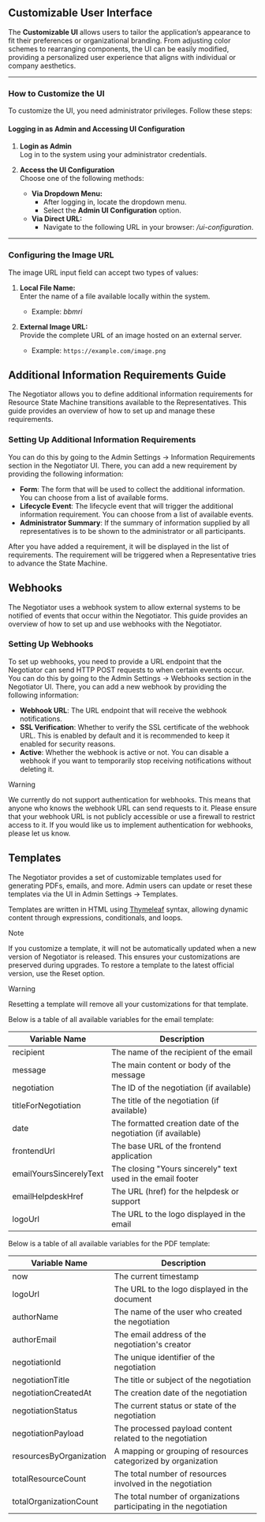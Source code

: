 ## Customizable User Interface

The **Customizable UI** allows users to tailor the application’s appearance to fit their preferences or organizational
branding. From adjusting color schemes to rearranging components, the UI can be easily modified, providing a
personalized user experience that aligns with individual or company aesthetics.

---

### How to Customize the UI

To customize the UI, you need administrator privileges. Follow these steps:

#### Logging in as Admin and Accessing UI Configuration

1. **Login as Admin**  
   Log in to the system using your administrator credentials.

2. **Access the UI Configuration**  
   Choose one of the following methods:
    - **Via Dropdown Menu:**
        * After logging in, locate the dropdown menu.
        * Select the **Admin UI Configuration** option.
    - **Via Direct URL:**
        * Navigate to the following URL in your browser: _/ui-configuration_.

---

### Configuring the Image URL

The image URL input field can accept two types of values:

1. **Local File Name:**  
   Enter the name of a file available locally within the system.
    * Example: _bbmri_

2. **External Image URL:**  
   Provide the complete URL of an image hosted on an external server.
    * Example: `https://example.com/image.png`

## Additional Information Requirements Guide

The Negotiator allows you to define additional information requirements for Resource State Machine transitions available
to the Representatives.
This guide provides an overview of how to set up and manage these requirements.

### Setting Up Additional Information Requirements

You can do this by going to the Admin Settings -> Information Requirements section in the Negotiator UI.
There, you can add a new requirement by providing the following information:

- **Form**: The form that will be used to collect the additional information. You can choose from a list of available
  forms.
- **Lifecycle Event**: The lifecycle event that will trigger the additional information requirement. You can choose from
  a list of available events.
- **Administrator Summary**: If the summary of information supplied by all representatives is to be shown to the
  administrator or all participants.

After you have added a requirement, it will be displayed in the list of requirements.
The requirement will be triggered when a Representative tries to advance the State Machine.

## Webhooks

The Negotiator uses a webhook system to allow external systems to be notified of events that occur within the
Negotiator.
This guide provides an overview of how to set up and use webhooks with the Negotiator.

### Setting Up Webhooks

To set up webhooks, you need to provide a URL endpoint that the Negotiator can send HTTP POST requests to when certain
events occur.
You can do this by going to the Admin Settings -> Webhooks section in the Negotiator UI.
There, you can add a new webhook by providing the following information:

- **Webhook URL**: The URL endpoint that will receive the webhook notifications.
- **SSL Verification**: Whether to verify the SSL certificate of the webhook URL. This is enabled by default and it is
  recommended to keep it enabled for security reasons.
- **Active**: Whether the webhook is active or not. You can disable a webhook if you want to temporarily stop receiving
  notifications without deleting it.

> [!WARNING]  
> We currently do not support authentication for webhooks. This means that anyone who knows the webhook URL can send
> requests to it.
> Please ensure that your webhook URL is not publicly accessible or use a firewall to restrict access to it. If you
> would like us to implement authentication for webhooks, please let us know.

## Templates

The Negotiator provides a set of customizable templates used for generating PDFs, emails, and more. Admin users can
update or reset these templates via the UI in Admin Settings → Templates.

Templates are written in HTML using [Thymeleaf](https://www.thymeleaf.org/) syntax, allowing dynamic content through
expressions, conditionals, and loops.

> [!NOTE]
> If you customize a template, it will not be automatically updated when a new version of Negotiator is released. This
> ensures your customizations are preserved during upgrades.
> To restore a template to the latest official version, use the Reset option.

> [!WARNING]
> Resetting a template will remove all your customizations for that template.

Below is a table of all available variables for the email template:

| Variable Name           | Description                                                   |
|-------------------------|---------------------------------------------------------------|
| recipient               | The name of the recipient of the email                        |
| message                 | The main content or body of the message                       |
| negotiation             | The ID of the negotiation (if available)                      |
| titleForNegotiation     | The title of the negotiation (if available)                   |
| date                    | The formatted creation date of the negotiation (if available) |
| frontendUrl             | The base URL of the frontend application                      |
| emailYoursSincerelyText | The closing "Yours sincerely" text used in the email footer   |
| emailHelpdeskHref       | The URL (href) for the helpdesk or support                    |
| logoUrl                 | The URL to the logo displayed in the email                    |

Below is a table of all available variables for the PDF template:

| Variable Name           | Description                                                        |
|-------------------------|--------------------------------------------------------------------|
| now                     | The current timestamp                                              |
| logoUrl                 | The URL to the logo displayed in the document                      |
| authorName              | The name of the user who created the negotiation                   |
| authorEmail             | The email address of the negotiation's creator                     |
| negotiationId           | The unique identifier of the negotiation                           |
| negotiationTitle        | The title or subject of the negotiation                            |
| negotiationCreatedAt    | The creation date of the negotiation                               |
| negotiationStatus       | The current status or state of the negotiation                     |
| negotiationPayload      | The processed payload content related to the negotiation           |
| resourcesByOrganization | A mapping or grouping of resources categorized by organization     |
| totalResourceCount      | The total number of resources involved in the negotiation          |
| totalOrganizationCount  | The total number of organizations participating in the negotiation |
